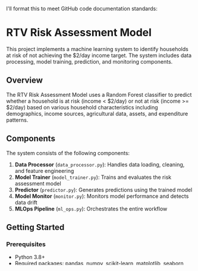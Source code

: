 I'll format this to meet GitHub code documentation standards:

# RTV Risk Assessment Model

This project implements a machine learning system to identify households at risk of not achieving the $2/day income target. The system includes data processing, model training, prediction, and monitoring components.

## Overview

The RTV Risk Assessment Model uses a Random Forest classifier to predict whether a household is at risk (income < $2/day) or not at risk (income >= $2/day) based on various household characteristics including demographics, income sources, agricultural data, assets, and expenditure patterns.

## Components

The system consists of the following components:

1. **Data Processor** (`data_processor.py`): Handles data loading, cleaning, and feature engineering
2. **Model Trainer** (`model_trainer.py`): Trains and evaluates the risk assessment model
3. **Predictor** (`predictor.py`): Generates predictions using the trained model
4. **Model Monitor** (`monitor.py`): Monitors model performance and detects data drift
5. **MLOps Pipeline** (`ml_ops.py`): Orchestrates the entire workflow

## Getting Started

### Prerequisites

- Python 3.8+
- Required packages: pandas, numpy, scikit-learn, matplotlib, seaborn, joblib

Install dependencies:

```bash
pip install pandas numpy scikit-learn matplotlib seaborn joblib
```

### Directory Structure

Ensure the following directories exist (they will be created automatically if not):

```
models/     # For storing trained models
predictions/ # For storing prediction outputs
monitoring/ # For storing monitoring results
```

## Usage

### Data Processing

Process raw data for model training:

```bash
python data_processor.py --input_file interview_dataset.csv --output_file processed_data.csv
```

### Model Training

Train the risk assessment model:

```bash
python model_trainer.py --data_file interview_dataset.csv --output_dir models
```

This will:

- Process the data
- Train a Random Forest model
- Evaluate model performance
- Save the model to the specified output directory

### Generating Predictions

Generate predictions for new data:

```bash
python predictor.py --model_path models/rtv_risk_model_v20230101.joblib --input_file new_data.csv --output_file predictions/new_predictions.csv
```

### Model Monitoring

Monitor model performance and check for data drift:

```bash
python monitor.py --model_path models/rtv_risk_model_v20230101.joblib --reference_data models/reference_data_20230101.csv --new_data new_data.csv --monitoring_dir monitoring
```

### Running the Complete Pipeline

Run the entire MLOps pipeline with a single command:

```bash
python ml_ops.py --data_file interview_dataset.csv --output_dir models
```

With custom configuration:

```bash
python ml_ops.py --config config.json
```

## Configuration

You can customize the pipeline using a JSON configuration file:

```json
{
  "data_file": "interview_dataset.csv",
  "output_dir": "models",
  "predictions_dir": "predictions",
  "monitoring_dir": "monitoring",
  "reference_data_ratio": 0.3,
  "notification_email": "user@example.com",
  "retrain_frequency_days": 180
}
```

## Model Details

The risk assessment model:

- Uses a Random Forest classifier with 200 trees
- Classifies households as "at risk" (income < $2/day) or "not at risk" (income >= $2/day)
- Uses an optimized threshold to balance precision and recall
- Includes feature importance analysis to identify key risk factors

## Monitoring

The monitoring system checks for:

- Data drift: Detects if new data differs significantly from training data
- Performance degradation: Tracks model accuracy over time
- Model freshness: Alerts when the model needs retraining

## Troubleshooting

If you encounter issues:

1. Check the log files (`mlops_pipeline.log`)
2. Ensure all required directories exist
3. Verify the data file format matches the expected schema
4. Check that the model path points to a valid model file
